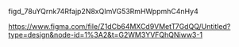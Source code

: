 figd_78uYQrnk74Rfajp2N8xQImVG53RmHWppmhC4nHy4

https://www.figma.com/file/Z1dCb64MXCd9VMetT7GdQQ/Untitled?type=design&node-id=1%3A2&t=G2WM3YVFQhQNiww3-1